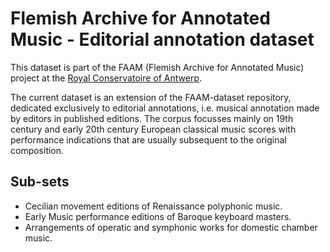 # Flemish Archive for Annotated Music - Editorial annotation dataset

This dataset is part of the FAAM (Flemish Archive for Annotated Music) project at the [Royal Conservatoire of Antwerp](https://www.ap-arts.be/en/research/faam-flemish-archive-annotated-music).

The current dataset is an extension of the FAAM-dataset repository, dedicated exclusively to editorial annotations, i.e. musical annotation made by editors in published editions. 
The corpus focusses mainly on 19th century and early 20th century European classical music scores with performance indications that are usually subsequent to the original composition.

## Sub-sets

- Cecilian movement editions of Renaissance polyphonic music.
- Early Music performance editions of Baroque keyboard masters.
- Arrangements of operatic and symphonic works for domestic chamber music.
